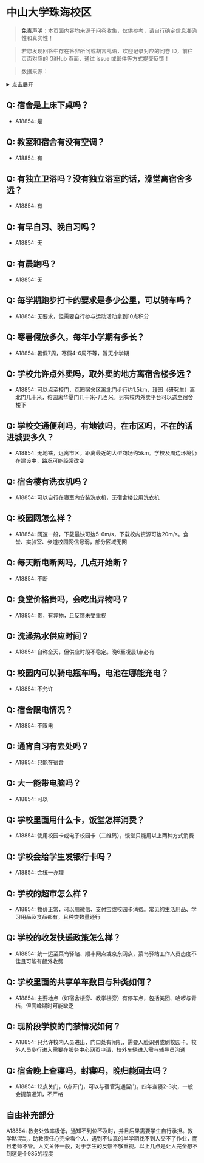 # 中山大学珠海校区

> [免责声明](https://colleges.chat/#_3)：本页面内容均来源于问卷收集，仅供参考，请自行确定信息准确性和真实性！

> 若您发现回答中存在答非所问或胡言乱语，欢迎记录对应的问卷 ID，前往页面对应的 GitHub 页面，通过 issue 或邮件等方式提交反馈！

> 数据来源：

<details><summary>点击展开</summary>
<ul>
<li>A18854: 匿名 (2023 年 06 月)</li>
</ul>
</details>

## Q: 宿舍是上床下桌吗？

- A18854: 是

## Q: 教室和宿舍有没有空调？

- A18854: 有

## Q: 有独立卫浴吗？没有独立浴室的话，澡堂离宿舍多远？

- A18854: 有

## Q: 有早自习、晚自习吗？

- A18854: 无

## Q: 有晨跑吗？

- A18854: 无

## Q: 每学期跑步打卡的要求是多少公里，可以骑车吗？

- A18854: 无要求，但需要自行参与运动活动拿到10点积分

## Q: 寒暑假放多久，每年小学期有多长？

- A18854: 暑假7周，寒假4-6周不等，暂无小学期

## Q: 学校允许点外卖吗，取外卖的地方离宿舍楼多远？

- A18854: 可以点至校门，荔园宿舍区离北门步行约1.5km，瑾园（研究生）离北门几十米，榕园离华夏门几十米-几百米。另有校内外卖平台可以送至宿舍楼下

## Q: 学校交通便利吗，有地铁吗，在市区吗，不在的话进城要多久？

- A18854: 无地铁，远离市区，距离最近的大型商场约5km。学校及周边环境仍在建设中，路况可能经常改变

## Q: 宿舍楼有洗衣机吗？

- A18854: 可以自行在寝室内安装洗衣机，无宿舍楼公用洗衣机

## Q: 校园网怎么样？

- A18854: 网速一般，下载最快可达5-6m/s，下载校内资源可达20m/s。食堂、实验室、步道校园网信号弱，部分区域无网

## Q: 每天断电断网吗，几点开始断？

- A18854: 不断

## Q: 食堂价格贵吗，会吃出异物吗？

- A18854: 贵，有异物，且反馈未受重视

## Q: 洗澡热水供应时间？

- A18854: 自称全天，但供应时段不稳定。晚6至凌晨1点必有

## Q: 校园内可以骑电瓶车吗，电池在哪能充电？

- A18854: 不允许

## Q: 宿舍限电情况？

- A18854: 不限电

## Q: 通宵自习有去处吗？

- A18854: 只能在宿舍

## Q: 大一能带电脑吗？

- A18854: 可以

## Q: 学校里面用什么卡，饭堂怎样消费？

- A18854: 使用校园卡或电子校园卡（二维码），饭堂只能用以上两种方式消费

## Q: 学校会给学生发银行卡吗？

- A18854: 会统一办理

## Q: 学校的超市怎么样？

- A18854: 物价正常，可以用微信、支付宝或校园卡消费。常见的生活用品、学习用品及食品都有，且种类数量还行

## Q: 学校的收发快递政策怎么样？

- A18854: 统一运至菜鸟驿站、顺丰网点或京东网点，菜鸟驿站工作人员态度不佳且可能有额外收费

## Q: 学校里面的共享单车数目与种类如何？

- A18854: 主要地点（如宿舍楼旁、教学楼旁）有停车点，包括美团、哈啰与青桔，但高峰期时可能缺乏

## Q: 现阶段学校的门禁情况如何？

- A18854: 只允许校内人员进出，门口处有闸机，需要人脸识别或刷校园卡。校外人员步行进入需要在服务中心网页申请，校外车辆进入需与辅导员沟通

## Q: 宿舍晚上查寝吗，封寝吗，晚归能回去吗？

- A18854: 12点关门，6点开门，可以与宿管沟通留门。四年查寝2-3次，一般会提前通知，不严格

## 自由补充部分

A18854: 教务处效率极低，通知不到位不及时，并且后果需要学生自行承担。教学略混乱，助教责任心完全看个人，遇到不认真的半学期找不到人交不了作业，而且老师不管。人文关怀一般，对于学生的反馈不够重视。以上几点是让人完全想不到这是个985的程度